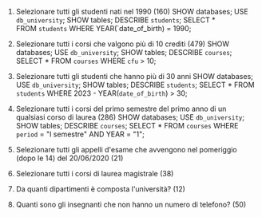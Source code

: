 1. Selezionare tutti gli studenti nati nel 1990 (160)
   SHOW databases;
   USE `db_university`;
   SHOW tables;
   DESCRIBE `students`;
   SELECT \*  
   FROM `students`
   WHERE YEAR(`date_of_birth) = 1990;

2. Selezionare tutti i corsi che valgono più di 10 crediti (479)
   SHOW databases;
   USE `db_university`;
   SHOW tables;
   DESCRIBE `courses`;
   SELECT \*
   FROM `courses`
   WHERE `cfu` > 10;

3. Selezionare tutti gli studenti che hanno più di 30 anni
   SHOW databases;
   USE `db_university`;
   SHOW tables;
   DESCRIBE `students`;
   SELECT \*
   FROM `students`
   WHERE 2023 - YEAR(`date_of_birth`) > 30;

4. Selezionare tutti i corsi del primo semestre del primo anno di un qualsiasi corso di
   laurea (286)
   SHOW databases;
   USE `db_university`;
   SHOW tables;
   DESCRIBE `courses`;
   SELECT \*
   FROM `courses`
   WHERE `period` = "I semestre" AND YEAR = "1";

5. Selezionare tutti gli appelli d'esame che avvengono nel pomeriggio (dopo le 14) del
   20/06/2020 (21)
6. Selezionare tutti i corsi di laurea magistrale (38)
7. Da quanti dipartimenti è composta l'università? (12)
8. Quanti sono gli insegnanti che non hanno un numero di telefono? (50)
